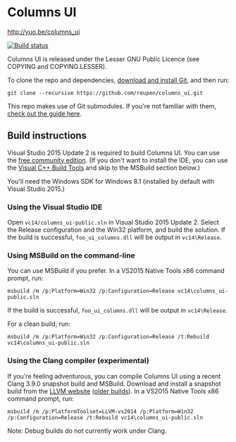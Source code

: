 # Columns UI

http://yuo.be/columns_ui

[![Build status](https://ci.appveyor.com/api/projects/status/h1iqjogb73f3yqp1/branch/master?svg=true)](https://ci.appveyor.com/project/reupen/columns-ui/branch/master)

Columns UI is released under the Lesser GNU Public Licence (see COPYING and COPYING.LESSER).

To clone the repo and dependencies, [download and install Git](https://git-scm.com/downloads), and then run:

`git clone --recursive https://github.com/reupen/columns_ui.git`

This repo makes use of Git submodules. If you're not familiar with them, [check out the guide here](https://git-scm.com/book/en/v2/Git-Tools-Submodules).

## Build instructions

Visual Studio 2015 Update 2 is required to build Columns UI. You can use the [free community edition](https://www.visualstudio.com/en-us/downloads/download-visual-studio-vs.aspx). (If you don't want to install the IDE, you can use the [Visual C++ Build Tools](http://go.microsoft.com/fwlink/?LinkId=691126) and skip to the MSBuild section below.)

You'll need the Windows SDK for Windows 8.1 (installed by default with Visual Studio 2015.)

### Using the Visual Studio IDE
Open `vc14/columns_ui-public.sln` in Visual Studio 2015 Update 2. 
Select the Release configuration and the Win32 platform, and build the solution. 
If the build is successful, `foo_ui_columns.dll` will be output in `vc14\Release`.

### Using MSBuild on the command-line

You can use MSBuild if you prefer. In a VS2015 Native Tools x86 command prompt, run:

```
msbuild /m /p:Platform=Win32 /p:Configuration=Release vc14\columns_ui-public.sln
```

If the build is successful, `foo_ui_columns.dll` will be output in `vc14\Release`.

For a clean build, run:

```
msbuild /m /p:Platform=Win32 /p:Configuration=Release /t:Rebuild vc14\columns_ui-public.sln
```

### Using the Clang compiler (experimental)

If you're feeling adventurous, you can compile Columns UI using a recent Clang 3.9.0 snapshot build and MSBuild. Download and install a snapshot build from the [LLVM website](http://llvm.org/builds/) ([older builds](http://llvm.org/pre-releases/win-snapshots/?C=M;O=A)). In a VS2015 Native Tools x86 command prompt, run:

```
msbuild /m /p:PlatformToolset=LLVM-vs2014 /p:Platform=Win32 /p:Configuration=Release /t:Rebuild vc14\columns_ui-public.sln
```

Note: Debug builds do not currently work under Clang.
